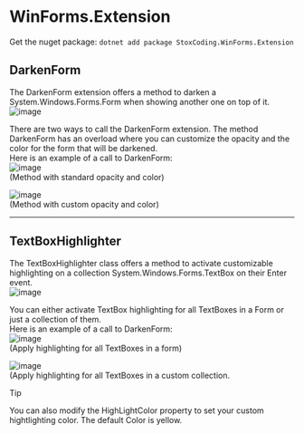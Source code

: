 # WinForms.Extension
Get the nuget package: ``` dotnet add package StoxCoding.WinForms.Extension ```
## DarkenForm
The DarkenForm extension offers a method to darken a System.Windows.Forms.Form when showing another one on top of it.
![image](https://github.com/user-attachments/assets/1fee7fd0-11df-4039-97fb-78d0a0408ebd)

There are two ways to call the DarkenForm extension. The method DarkenForm has an overload where you can customize the opacity and the color for the form that will be darkened.  
Here is an example of a call to DarkenForm:  
![image](https://github.com/user-attachments/assets/debc3bfe-8fec-45df-a3eb-c26f9e4dcd15)  
(Method with standard opacity and color)
  
![image](https://github.com/user-attachments/assets/6552a6ad-c78c-4291-a12d-c35c42847a93)  
(Method with custom opacity and color)

-----

## TextBoxHighlighter
The TextBoxHighlighter class offers a method to activate customizable highlighting on a collection System.Windows.Forms.TextBox on their Enter event.  
![image](https://github.com/user-attachments/assets/fa039feb-57da-4a7f-bd17-cf0b5fcfa63b)

You can either activate TextBox highlighting for all TextBoxes in a Form or just a collection of them.  
Here is an example of a call to DarkenForm:  
![image](https://github.com/user-attachments/assets/e7ed2271-b89b-47b6-9150-72085381cebb)  
(Apply highlighting for all TextBoxes in a form)

![image](https://github.com/user-attachments/assets/cd5efaf5-c03a-44c8-8efd-d0c4b3d9d5d1)  
(Apply highlighting for all TextBoxes in a custom collection.

> [!TIP]
You can also modify the HighLightColor property to set your custom hightlighting color. The default Color is yellow.
